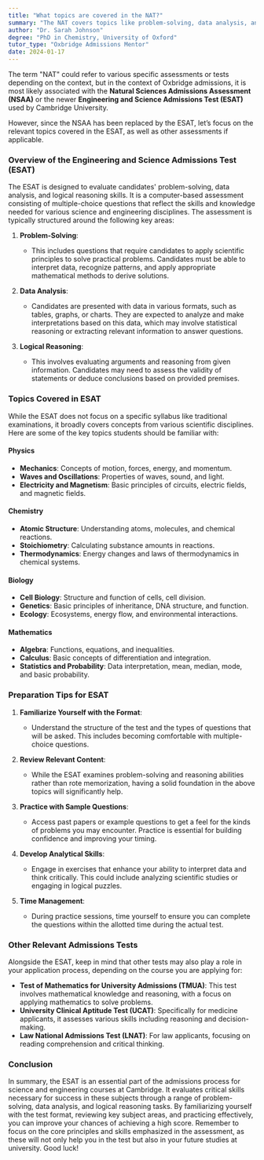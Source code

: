 ```yaml
---
title: "What topics are covered in the NAT?"
summary: "The NAT covers topics like problem-solving, data analysis, and logical reasoning in the Engineering and Science Admissions Test for Cambridge University."
author: "Dr. Sarah Johnson"
degree: "PhD in Chemistry, University of Oxford"
tutor_type: "Oxbridge Admissions Mentor"
date: 2024-01-17
---
```


The term "NAT" could refer to various specific assessments or tests depending on the context, but in the context of Oxbridge admissions, it is most likely associated with the **Natural Sciences Admissions Assessment (NSAA)** or the newer **Engineering and Science Admissions Test (ESAT)** used by Cambridge University.

However, since the NSAA has been replaced by the ESAT, let’s focus on the relevant topics covered in the ESAT, as well as other assessments if applicable.

### Overview of the Engineering and Science Admissions Test (ESAT)

The ESAT is designed to evaluate candidates' problem-solving, data analysis, and logical reasoning skills. It is a computer-based assessment consisting of multiple-choice questions that reflect the skills and knowledge needed for various science and engineering disciplines. The assessment is typically structured around the following key areas:

1. **Problem-Solving**:
    - This includes questions that require candidates to apply scientific principles to solve practical problems. Candidates must be able to interpret data, recognize patterns, and apply appropriate mathematical methods to derive solutions.
  
2. **Data Analysis**:
    - Candidates are presented with data in various formats, such as tables, graphs, or charts. They are expected to analyze and make interpretations based on this data, which may involve statistical reasoning or extracting relevant information to answer questions.

3. **Logical Reasoning**:
    - This involves evaluating arguments and reasoning from given information. Candidates may need to assess the validity of statements or deduce conclusions based on provided premises.

### Topics Covered in ESAT

While the ESAT does not focus on a specific syllabus like traditional examinations, it broadly covers concepts from various scientific disciplines. Here are some of the key topics students should be familiar with:

#### Physics
- **Mechanics**: Concepts of motion, forces, energy, and momentum.
- **Waves and Oscillations**: Properties of waves, sound, and light.
- **Electricity and Magnetism**: Basic principles of circuits, electric fields, and magnetic fields.

#### Chemistry
- **Atomic Structure**: Understanding atoms, molecules, and chemical reactions.
- **Stoichiometry**: Calculating substance amounts in reactions.
- **Thermodynamics**: Energy changes and laws of thermodynamics in chemical systems.

#### Biology
- **Cell Biology**: Structure and function of cells, cell division.
- **Genetics**: Basic principles of inheritance, DNA structure, and function.
- **Ecology**: Ecosystems, energy flow, and environmental interactions.

#### Mathematics
- **Algebra**: Functions, equations, and inequalities.
- **Calculus**: Basic concepts of differentiation and integration.
- **Statistics and Probability**: Data interpretation, mean, median, mode, and basic probability.

### Preparation Tips for ESAT

1. **Familiarize Yourself with the Format**:
   - Understand the structure of the test and the types of questions that will be asked. This includes becoming comfortable with multiple-choice questions.

2. **Review Relevant Content**:
   - While the ESAT examines problem-solving and reasoning abilities rather than rote memorization, having a solid foundation in the above topics will significantly help.

3. **Practice with Sample Questions**:
   - Access past papers or example questions to get a feel for the kinds of problems you may encounter. Practice is essential for building confidence and improving your timing.

4. **Develop Analytical Skills**:
   - Engage in exercises that enhance your ability to interpret data and think critically. This could include analyzing scientific studies or engaging in logical puzzles.

5. **Time Management**:
   - During practice sessions, time yourself to ensure you can complete the questions within the allotted time during the actual test.

### Other Relevant Admissions Tests

Alongside the ESAT, keep in mind that other tests may also play a role in your application process, depending on the course you are applying for:

- **Test of Mathematics for University Admissions (TMUA)**: This test involves mathematical knowledge and reasoning, with a focus on applying mathematics to solve problems.
- **University Clinical Aptitude Test (UCAT)**: Specifically for medicine applicants, it assesses various skills including reasoning and decision-making.
- **Law National Admissions Test (LNAT)**: For law applicants, focusing on reading comprehension and critical thinking.

### Conclusion

In summary, the ESAT is an essential part of the admissions process for science and engineering courses at Cambridge. It evaluates critical skills necessary for success in these subjects through a range of problem-solving, data analysis, and logical reasoning tasks. By familiarizing yourself with the test format, reviewing key subject areas, and practicing effectively, you can improve your chances of achieving a high score. Remember to focus on the core principles and skills emphasized in the assessment, as these will not only help you in the test but also in your future studies at university. Good luck!
    